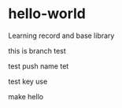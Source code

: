 # hello-world
Learning record and base library

this is branch test

test push name
tet

test key use

make hello
